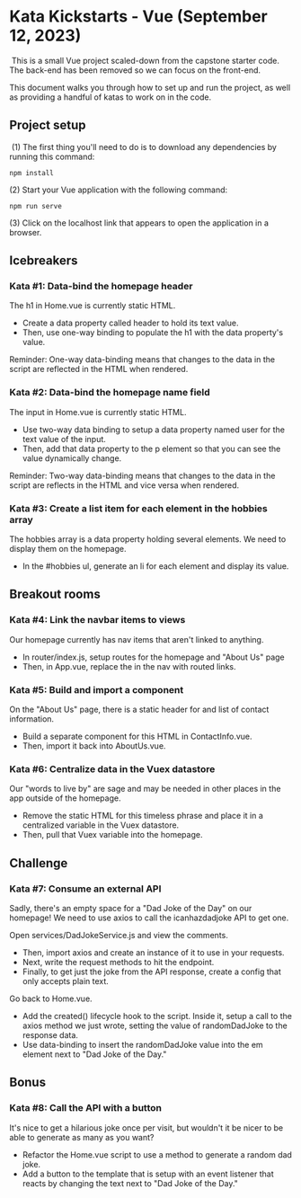 # Kata Kickstarts - Vue (September 12, 2023)
​
This is a small Vue project scaled-down from the capstone starter code. The back-end has been removed so we can focus on the front-end. 

This document walks you through how to set up and run the project, as well as providing a handful of katas to work on in the code.
​
## Project setup
​
(1) The first thing you'll need to do is to download any dependencies by running this command:
​
```
npm install
```

(2) Start your Vue application with the following command:
​
```
npm run serve
```

(3) Click on the localhost link that appears to open the application in a browser.

## Icebreakers

### Kata #1: Data-bind the homepage header

The h1 in Home.vue is currently static HTML.

- Create a data property called header to hold its text value.
- Then, use one-way binding to populate the h1 with the data property's value.

Reminder: One-way data-binding means that changes to the data in the script are reflected in the HTML when rendered.

### Kata #2: Data-bind the homepage name field

The input in Home.vue is currently static HTML.

- Use two-way data binding to setup a data property named user for the text value of the input.
- Then, add that data property to the p element so that you can see the value dynamically change.

Reminder: Two-way data-binding means that changes to the data in the script are reflects in the HTML and vice versa when rendered.

### Kata #3: Create a list item for each element in the hobbies array

The hobbies array is a data property holding several elements. We need to display them on the homepage.

- In the #hobbies ul, generate an li for each element and display its value.		


## Breakout rooms

### Kata #4: Link the navbar items to views

Our homepage currently has nav items that aren't linked to anything.

- In router/index.js, setup routes for the homepage and "About Us" page
- Then, in App.vue, replace the <spans> in the nav with routed links.

### Kata #5: Build and import a component

On the "About Us" page, there is a static header for and list of contact information.

- Build a separate component for this HTML in ContactInfo.vue.
- Then, import it back into AboutUs.vue.

### Kata #6: Centralize data in the Vuex datastore

Our "words to live by" are sage and may be needed in other places in the app outside of the homepage.

- Remove the static HTML for this timeless phrase and place it in a centralized variable in the Vuex datastore.
- Then, pull that Vuex variable into the homepage.
​
## Challenge

### Kata #7: Consume an external API

Sadly, there's an empty space for a "Dad Joke of the Day" on our homepage! We need to use axios to call the icanhazdadjoke API to get one.

Open services/DadJokeService.js and view the comments.
- Then, import axios and create an instance of it to use in your requests.
- Next, write the request methods to hit the endpoint.
- Finally, to get just the joke from the API response, create a config that only accepts plain text.

Go back to Home.vue.
- Add the created() lifecycle hook to the script. Inside it, setup a call to the axios method we just wrote, setting the value of randomDadJoke to the response data.
- Use data-binding to insert the randomDadJoke value into the em element next to "Dad Joke of the Day."

## Bonus 

### Kata #8: Call the API with a button

It's nice to get a hilarious joke once per visit, but wouldn't it be nicer to be able to generate as many as you want?

- Refactor the Home.vue script to use a method to generate a random dad joke.
- Add a button to the template that is setup with an event listener that reacts by changing the text next to "Dad Joke of the Day."